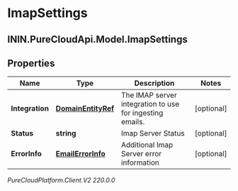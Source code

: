 # ImapSettings

## ININ.PureCloudApi.Model.ImapSettings

## Properties

|Name | Type | Description | Notes|
|------------ | ------------- | ------------- | -------------|
| **Integration** | [**DomainEntityRef**](DomainEntityRef) | The IMAP server integration to use for ingesting emails. | [optional] |
| **Status** | **string** | Imap Server Status | [optional] |
| **ErrorInfo** | [**EmailErrorInfo**](EmailErrorInfo) | Additional Imap Server error information | [optional] |



_PureCloudPlatform.Client.V2 220.0.0_

